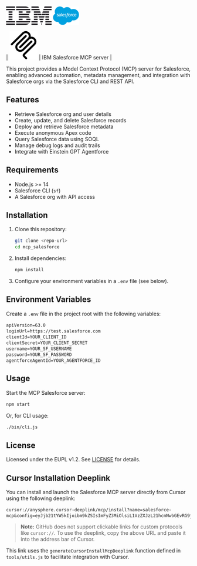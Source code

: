 <p>
  <img src="resources/images/ibmLogo.png" alt="IBM Logo" height="50"/>
  <img src="resources/images/salesforceLogo.png" alt="Salesforce Logo" height="50"/>
</p>

| ![MCP Logo](resources/images/mcpLogo.png) | IBM Salesforce MCP server |

This project provides a Model Context Protocol (MCP) server for Salesforce, enabling advanced automation, metadata management, and integration with Salesforce orgs via the Salesforce CLI and REST API.

## Features

- Retrieve Salesforce org and user details
- Create, update, and delete Salesforce records
- Deploy and retrieve Salesforce metadata
- Execute anonymous Apex code
- Query Salesforce data using SOQL
- Manage debug logs and audit trails
- Integrate with Einstein GPT Agentforce

## Requirements

- Node.js >= 14
- Salesforce CLI (`sf`)
- A Salesforce org with API access

## Installation

1. Clone this repository:
   ```bash
   git clone <repo-url>
   cd mcp_salesforce
   ```
2. Install dependencies:
   ```bash
   npm install
   ```
3. Configure your environment variables in a `.env` file (see below).

## Environment Variables

Create a `.env` file in the project root with the following variables:

```
apiVersion=63.0
loginUrl=https://test.salesforce.com
clientId=YOUR_CLIENT_ID
clientSecret=YOUR_CLIENT_SECRET
username=YOUR_SF_USERNAME
password=YOUR_SF_PASSWORD
agentforceAgentId=YOUR_AGENTFORCE_ID
```

## Usage

Start the MCP Salesforce server:

```bash
npm start
```

Or, for CLI usage:

```bash
./bin/cli.js
```
## License

Licensed under the EUPL v1.2. See [LICENSE](LICENSE) for details.

## Cursor Installation Deeplink

You can install and launch the Salesforce MCP server directly from Cursor using the following deeplink:

```
cursor://anysphere.cursor-deeplink/mcp/install?name=salesforce-mcp&config=eyJjb21tYW5kIjoibm9kZSIsImFyZ3MiOlsiL1VzZXJzL21hcmNwbGEvRG9jdW1lbnRzL0ZlaW5hL1Byb2plY3Rlcy9tY3AvbWNwX3NhbGVzZm9yY2UvaW5kZXguanMiXX0=
```

> **Note:** GitHub does not support clickable links for custom protocols like `cursor://`. To use the deeplink, copy the above URL and paste it into the address bar of Cursor.

This link uses the `generateCursorInstallMcpDeeplink` function defined in `tools/utils.js` to facilitate integration with Cursor.
